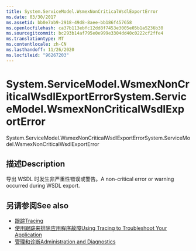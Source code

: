 ```yaml
---
title: System.ServiceModel.WsmexNonCriticalWsdlExportError
ms.date: 03/30/2017
ms.assetid: bb0e7ab9-2918-49d8-8aee-bb186f457658
ms.openlocfilehash: ca37b113ebfc12dd8f7453e3005e05b1a5236b30
ms.sourcegitcommit: bc293b14af795e0e999e3304dd40c0222cf2ffe4
ms.translationtype: MT
ms.contentlocale: zh-CN
ms.lasthandoff: 11/26/2020
ms.locfileid: "96267203"
---
```

# <a name="systemservicemodelwsmexnoncriticalwsdlexporterror"></a><span data-ttu-id="6ed07-102">System.ServiceModel.WsmexNonCriticalWsdlExportError</span><span class="sxs-lookup"><span data-stu-id="6ed07-102">System.ServiceModel.WsmexNonCriticalWsdlExportError</span></span>

<span data-ttu-id="6ed07-103">System.ServiceModel.WsmexNonCriticalWsdlExportError</span><span class="sxs-lookup"><span data-stu-id="6ed07-103">System.ServiceModel.WsmexNonCriticalWsdlExportError</span></span>  
  
## <a name="description"></a><span data-ttu-id="6ed07-104">描述</span><span class="sxs-lookup"><span data-stu-id="6ed07-104">Description</span></span>  

 <span data-ttu-id="6ed07-105">导出 WSDL 时发生非严重性错误或警告。</span><span class="sxs-lookup"><span data-stu-id="6ed07-105">A non-critical error or warning occurred during WSDL export.</span></span>  
  
## <a name="see-also"></a><span data-ttu-id="6ed07-106">另请参阅</span><span class="sxs-lookup"><span data-stu-id="6ed07-106">See also</span></span>

- [<span data-ttu-id="6ed07-107">跟踪</span><span class="sxs-lookup"><span data-stu-id="6ed07-107">Tracing</span></span>](index.md)
- [<span data-ttu-id="6ed07-108">使用跟踪来排除应用程序故障</span><span class="sxs-lookup"><span data-stu-id="6ed07-108">Using Tracing to Troubleshoot Your Application</span></span>](using-tracing-to-troubleshoot-your-application.md)
- [<span data-ttu-id="6ed07-109">管理和诊断</span><span class="sxs-lookup"><span data-stu-id="6ed07-109">Administration and Diagnostics</span></span>](../index.md)
